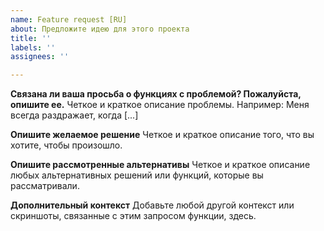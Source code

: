 ```yaml
---
name: Feature request [RU]
about: Предложите идею для этого проекта
title: ''
labels: ''
assignees: ''

---
```


**Связана ли ваша просьба о функциях с проблемой? Пожалуйста, опишите ее.**
Четкое и краткое описание проблемы. Например: Меня всегда раздражает, когда [...]

**Опишите желаемое решение**
Четкое и краткое описание того, что вы хотите, чтобы произошло.

**Опишите рассмотренные альтернативы**
Четкое и краткое описание любых альтернативных решений или функций, которые вы рассматривали.

**Дополнительный контекст**
Добавьте любой другой контекст или скриншоты, связанные с этим запросом функции, здесь.

